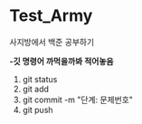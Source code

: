 # Test_Army
사지방에서 백준 공부하기

<b>-깃 명령어 까먹을까봐 적어놓음</b>
1. git status
2. git add 
3. git commit -m "단계: 문제번호"
4. git push
